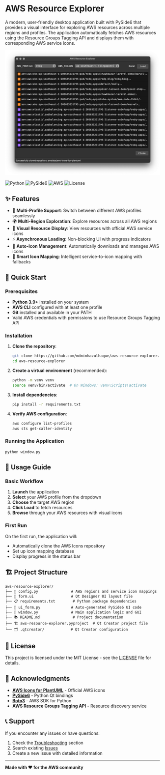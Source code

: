 # AWS Resource Explorer

A modern, user-friendly desktop application built with PySide6 that provides a visual interface for exploring AWS resources across multiple regions and profiles. The application automatically fetches AWS resources using the Resource Groups Tagging API and displays them with corresponding AWS service icons.

![AWS Resource Explorer](.media/screenshot.png)

![Python](https://img.shields.io/badge/python-3.9+-blue.svg)
![PySide6](https://img.shields.io/badge/PySide6-6.0+-green.svg)
![AWS](https://img.shields.io/badge/AWS-CLI-orange.svg)
![License](https://img.shields.io/badge/license-MIT-blue.svg)

## ✨ Features

- 🔐 **Multi-Profile Support**: Switch between different AWS profiles seamlessly
- 🌍 **Multi-Region Exploration**: Explore resources across all AWS regions
- 🎨 **Visual Resource Display**: View resources with official AWS service icons
- ⚡ **Asynchronous Loading**: Non-blocking UI with progress indicators
- 🔄 **Auto-Icon Management**: Automatically downloads and manages AWS icons
- 🎯 **Smart Icon Mapping**: Intelligent service-to-icon mapping with fallbacks

## 🚀 Quick Start

### Prerequisites

- **Python 3.9+** installed on your system
- **AWS CLI** configured with at least one profile
- **Git** installed and available in your PATH
- Valid AWS credentials with permissions to use Resource Groups Tagging API

### Installation

1. **Clone the repository**:
   ```bash
   git clone https://github.com/mdminhazulhaque/aws-resource-explorer.git
   cd aws-resource-explorer
   ```

2. **Create a virtual environment** (recommended):
   ```bash
   python -m venv venv
   source venv/bin/activate  # On Windows: venv\Scripts\activate
   ```

3. **Install dependencies**:
   ```bash
   pip install -r requirements.txt
   ```

4. **Verify AWS configuration**:
   ```bash
   aws configure list-profiles
   aws sts get-caller-identity
   ```

### Running the Application

```bash
python window.py
```

## 📖 Usage Guide

### Basic Workflow

1. **Launch** the application
2. **Select** your AWS profile from the dropdown
3. **Choose** the target AWS region
4. **Click Load** to fetch resources
5. **Browse** through your AWS resources with visual icons

### First Run

On the first run, the application will:
- Automatically clone the AWS Icons repository
- Set up icon mapping database
- Display progress in the status bar

## 🏗️ Project Structure

```
aws-resource-explorer/
├── 📄 config.py               # AWS regions and service icon mappings
├── 🎨 form.ui                 # Qt Designer UI layout file
├── 📋 requirements.txt        # Python package dependencies
├── 🔧 ui_form.py              # Auto-generated PySide6 UI code
├── 🐍 window.py               # Main application logic and GUI
├── 📚 README.md               # Project documentation
├── 🏗️ aws-resource-explorer.pyproject  # Qt Creator project file
└── 🗂️ .qtcreator/            # Qt Creator configuration
```

## 📄 License

This project is licensed under the MIT License - see the [LICENSE](LICENSE) file for details.

## 🙏 Acknowledgments

- **[AWS Icons for PlantUML](https://github.com/awslabs/aws-icons-for-plantuml)** - Official AWS icons
- **[PySide6](https://pypi.org/project/PySide6/)** - Python Qt bindings
- **[Boto3](https://boto3.amazonaws.com/)** - AWS SDK for Python
- **AWS Resource Groups Tagging API** - Resource discovery service

## 📞 Support

If you encounter any issues or have questions:
1. Check the [Troubleshooting](#-troubleshooting) section
2. Search existing [Issues](https://github.com/mdminhazulhaque/aws-resource-explorer/issues)
3. Create a new issue with detailed information

---

**Made with ❤️ for the AWS community**